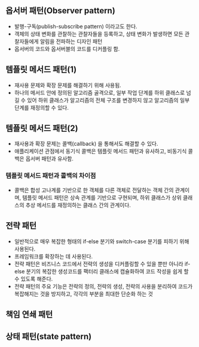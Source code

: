 ## 옵서버 패턴(Observer pattern)
- 발행-구독(publish-subscribe pattern) 이라고도 한다.
- 객체의 상태 변화를 관찰하는 관찰자들을 등록하고, 상태 변화가 발생하면 모든 관찰자들에게 알림을 전파하는 디자인 패턴
- 옵서버의 코드와 옵서버블의 코드를 디커플링 함.

## 템플릿 메서드 패턴(1)
- 재사용 문제와 확장 문제를 해결하기 위해 사용됨.
- 하나의 메서드 안에 정의된 알고리즘 골격으로, 일부 작업 단계를 하위 클래스로 넘길 수 있어 하위 클래스가 알고리즘의 전체 구조를 변경하지 않고 알고리즘의 일부 단계를 재정의할 수 있다.

## 템플릿 메서드 패턴(2)
- 재사용과 확장 문제는 콜백(callback) 을 통해서도 해결할 수 있다.
- 애플리케이션 관점에서 동기식 콜백은 템플릿 메서드 패턴과 유사하고, 비동기식 콜백은 옵서버 패턴과 유사함.

### 템플릿 메서드 패턴과 콜백의 차이점
- 콜백은 합성 고나계를 기반으로 한 객체를 다른 객체로 전달하는 객체 간의 관계이며, 템플릿 메서드 패턴은 상속 관계를 기반으로 구현되며, 하위 클래스가 상위 클래스의 추상 메서드를 재정의하는 클래스 간의 관계이다.

## 전략 패턴
- 일반적으로 매우 복잡한 형태의 if-else 분기와 switch-case 분기를 피하기 위해 사용된다.
- 프레임워크를 확장하는 데 사용된다.
- 전략 패턴은 비즈니스 코드에서 전략의 생성을 디커플링할 수 있을 뿐만 아니라 if-else 분기의 복잡한 생성코드를 팩터리 클래스에 캡슐화하여 코드 작성을 쉽게 할 수 있도록 해준다.
- 전략 패턴의 주요 기능은 전략의 정의, 전략의 생성, 전략의 사용을 분리하여 코드가 복잡해지는 것을 방지하고, 각각의 부분을 최대한 단순화 하는 것

## 책임 연쇄 패턴
## 상태 패턴(state pattern)

